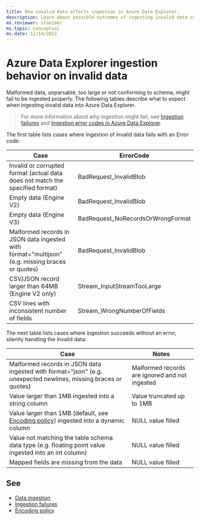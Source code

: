 ```yaml
---
title: How invalid data affects ingestion in Azure Data Explorer.
description: Learn about possible outcomes of ingesting invalid data in Azure Data Explorer.
ms.reviewer: slneimer
ms.topic: conceptual
ms.date: 11/14/2022
---
```


# Azure Data Explorer ingestion behavior on invalid data

Malformed data, unparsable, too large or not conforming to schema, might fail to be ingested properly. The following tables describe what to expect when ingesting invalid data into Azure Data Explorer.

> For more information about why ingestion might fail, see [Ingestion failures](kusto/management/ingestionfailures.md) and  [Ingestion error codes in Azure Data Explorer](error-codes.md).

The first table lists cases where ingestion of invalid data fails with an Error code:

|Case                                                                                           |ErrorCode                          |
|-----------------------------------------------------------------------------------------------|-----------------------------------|
|Invalid or corrupted format (actual data does not match the specified format)                  |BadRequest_InvalidBlob             |
|Empty data (Engine V2)                                                                         |BadRequest_InvalidBlob             |
|Empty data (Engine V3)                                                                         |BadRequest_NoRecordsOrWrongFormat  |
|Malformed records in JSON data ingested with format="multijson" (e.g. missing braces or quotes)|BadRequest_InvalidBlob             |
|CSV/JSON record larger than 64MB (Engine V2 only)                                              |Stream_InputStreamTooLarge         |
|CSV lines with inconsistent number of fields                                                   |Stream_WrongNumberOfFields         |

The next table lists cases where ingestion succeeds without an error, silently handling the invalid data:

|Case                                                                                                                       |Notes                                         |
|---------------------------------------------------------------------------------------------------------------------------|----------------------------------------------|
|Malformed records in JSON data ingested with format="json" (e.g. unexpected newlines, missing braces or quotes)            |Malformed records are ignored and not ingested|
|Value larger than 1MB ingested into a string column                                                                        |Value truncated up to 1MB                     |
|Value larger than 1MB (default, see [Encoding policy](kusto/management/encoding-policy.md)) ingested into a dynamic column |NULL value filled                             |
|Value not matching the table schema data type (e.g. floating point value ingested into an int column)                      |NULL value filled                             |
|Mapped fields are missing from the data                                                                                    |NULL value filled                             |

## See

* [Data ingestion](ingest-data-overview.md)
* [Ingestion failures](kusto/management/ingestionfailures.md)
* [Encoding policy](kusto/management/encoding-policy.md)

